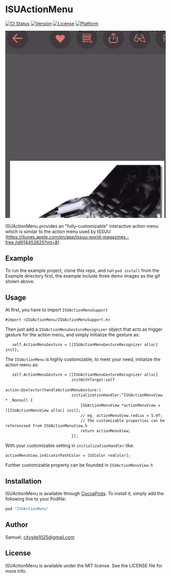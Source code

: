 # ISUActionMenu

[![CI Status](http://img.shields.io/travis/Samuel/ISUActionMenu.svg?style=flat)](https://travis-ci.org/Samuel/ISUActionMenu)
[![Version](https://img.shields.io/cocoapods/v/ISUActionMenu.svg?style=flat)](http://cocoapods.org/pods/ISUActionMenu)
[![License](https://img.shields.io/cocoapods/l/ISUActionMenu.svg?style=flat)](http://cocoapods.org/pods/ISUActionMenu)
[![Platform](https://img.shields.io/cocoapods/p/ISUActionMenu.svg?style=flat)](http://cocoapods.org/pods/ISUActionMenu)

<img src="Assets/demo.gif">

ISUActionMenu provides an "fully-customizable" interactive action menu which is similar to the action menu used by ISSUU (https://itunes.apple.com/en/app/issuu-world-magazines.-free./id914453825?mt=8).

## Example

To run the example project, clone this repo, and run `pod install` from the Example directory first, the example include three demo images as the gif shown above.

## Usage

At first, you have to import `ISUActionMenuSupport`
```
#import <ISUActionMenu/ISUActionMenuSupport.h>
```
Then just add a `ISUActionMenuGestureRecognizer` object that acts as trigger gesture for the action menu, and simply initialize the gesture as:
```
   self.ActionMenuGesture = [[ISUActionMenuGestureRecognizer alloc] init];
```
The `ISUActionMenu` is highly customizable, to meet your need, initialize the action menu as:
```objC
   self.ActionMenuGesture = [[ISUActionMenuGestureRecognizer alloc]
                             initWithTarget:self
                             action:@selector(handleActionMenuGesture:)
                             initializationHandler:^ISUActionMenuView * _Nonnull {
                                 ISUActionMenuView *actionMenuView = [[ISUActionMenuView alloc] init];
                                 // eg. actionMenuView.redius = 5.0f;
                                 // The customizable properties can be referenceed from ISUActionMenuView.h
                                 return actionMenuView;
                             }];
```
With your customizable setting in `initializationHandler` like:
```
actionMenuView.indicatorPathColor = [UIColor redColor];
```
Further customizable property can be founded in `ISUActionMenuView.h`

## Installation

ISUActionMenu is available through [CocoaPods](http://cocoapods.org). To install
it, simply add the following line to your Podfile:

```ruby
pod "ISUActionMenu"
```

## Author

Samuel, citysite1025@gmail.com

## License

ISUActionMenu is available under the MIT license. See the LICENSE file for more info.
